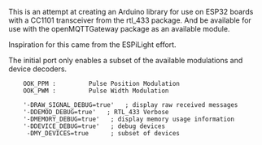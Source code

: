 This is an attempt at creating an Arduino library for use on ESP32 boards with a CC1101 transceiver from the rtl_433 package.  And be available for use with the openMQTTGateway package as an available module.

Inspiration for this came from the ESPiLight effort.

The initial port only enables a subset of the available modulations and device decoders.

```
	OOK_PPM :         Pulse Position Modulation
	OOK_PWM :         Pulse Width Modulation
```

```
 	'-DRAW_SIGNAL_DEBUG=true'   ; display raw received messages
	'-DDEMOD_DEBUG=true'   ; RTL_433 Verbose
	'-DMEMORY_DEBUG=true'   ; display memory usage information
	'-DDEVICE_DEBUG=true'	; debug devices 
	 -DMY_DEVICES=true		; subset of devices
```